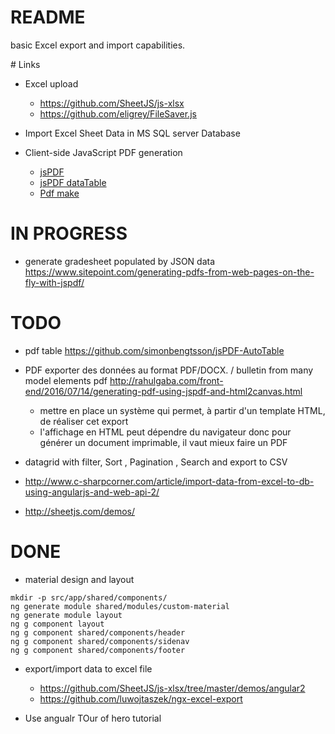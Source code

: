 # README

basic Excel export and import capabilities.

# Links

* Excel upload

  * https://github.com/SheetJS/js-xlsx
  * https://github.com/eligrey/FileSaver.js

* Import Excel Sheet Data in MS SQL server Database

* Client-side JavaScript PDF generation

  * [jsPDF](https://github.com/MrRio/jsPDF)
  * [jsPDF dataTable](https://github.com/simonbengtsson/jsPDF-AutoTable)
  * [Pdf make](https://github.com/bpampuch/pdfmake)

# IN PROGRESS

* generate gradesheet populated by JSON data
https://www.sitepoint.com/generating-pdfs-from-web-pages-on-the-fly-with-jspdf/

# TODO

* pdf table
  https://github.com/simonbengtsson/jsPDF-AutoTable

* PDF
  exporter des données au format PDF/DOCX.
  / bulletin from many model elements pdf
  http://rahulgaba.com/front-end/2016/07/14/generating-pdf-using-jspdf-and-html2canvas.html

  * mettre en place un système qui permet, à partir d'un template HTML, de réaliser cet export
  * l'affichage en HTML peut dépendre du navigateur donc pour générer un document imprimable, il vaut mieux faire un PDF

- datagrid with filter, Sort , Pagination , Search and export to CSV

* http://www.c-sharpcorner.com/article/import-data-from-excel-to-db-using-angularjs-and-web-api-2/

* http://sheetjs.com/demos/

# DONE

* material design and layout

```
mkdir -p src/app/shared/components/
ng generate module shared/modules/custom-material
ng generate module layout
ng g component layout
ng g component shared/components/header
ng g component shared/components/sidenav
ng g component shared/components/footer
```

* export/import data to excel file

  * https://github.com/SheetJS/js-xlsx/tree/master/demos/angular2
  * https://github.com/luwojtaszek/ngx-excel-export

* Use angualr TOur of hero tutorial
